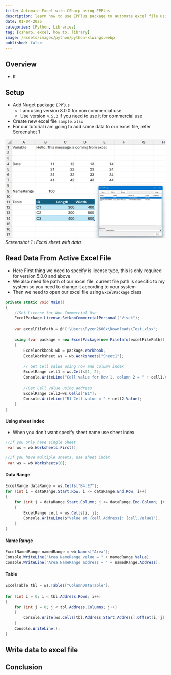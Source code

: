 ```yaml
---
title: Automate Excel with CSharp using EPPlus
description: learn how to use EPPlus package to automate excel file using python
date: 01-04-2025
categories: [Python, Libraries]
tag: [csharp, excel, how to, library]
image: /assets/images/python/python-xlwings.webp
published: false
---
```


## Overview
- It

## Setup
- Add Nuget package `EPPlus`
  - I am using version 8.0.0 for non commercial use
  - Use version `4.5.3` if you need to use it for commercial use
- Create new excel file `sample.xlsx`
- For our tutorial i am going to add some data to our excel file, refer Screenshot 1
  
![Screenshot 1](/assets/images/python/python-xlwings-1.webp)
_Screenshot 1 : Excel sheet with data_

## Read Data From Active Excel File
- Here First thing we need to specify is license type, this is only required for version 5.0.0 and above
- We also need file path of our excel file, current file path is specific to my system so you need to change it according to your system
- Then we need to open our excel file using `ExcelPackage` class

```csharp
private static void Main()
{
    //Set License for Non-Commercial Use
    ExcelPackage.License.SetNonCommercialPersonal("Vivek");

    var excelFilePath = @"C:\Users\Ryzen2600x\Downloads\Test.xlsx";

    using (var package = new ExcelPackage(new FileInfo(excelFilePath)))
    {
        ExcelWorkbook wb = package.Workbook;
        ExcelWorksheet ws = wb.Worksheets["Sheet1"];

        // Get Cell value using row and column index
        ExcelRange cell1 = ws.Cells[1, 2];
        Console.WriteLine("Cell value for Row 1, column 2 = " + cell1.Value);

        //Get Cell value using address
        ExcelRange cell2=ws.Cells["B1"];
        Console.WriteLine("B1 Cell value = " + cell2.Value);
    }
}
```
#### Using sheet index
- When you don't want specify sheet name use sheet index

```csharp
//If you only have single Sheet
 var ws = wb.Worksheets.First();
```
```csharp
//If you have multiple sheets, use sheet index
 var ws = wb.Worksheets[0];
```

#### Data Range
```csharp
ExcelRange dataRange = ws.Cells["B4:E7"];
for (int i = dataRange.Start.Row; i <= dataRange.End.Row; i++)
{
    for (int j = dataRange.Start.Column; j <= dataRange.End.Column; j++)
    {
        ExcelRange cell = ws.Cells[i, j];
        Console.WriteLine($"Value at {cell.Address}: {cell.Value}");
    }
}
```

#### Name Range
```csharp
ExcelNamedRange namedRange = wb.Names["Area"];
Console.WriteLine("Area NameRange value = " + namedRange.Value);
Console.WriteLine("Area NameRange address = " + namedRange.Address);
```

#### Table
```csharp
ExcelTable tbl = ws.Tables["ColumnDataTable"];

for (int i = 0; i < tbl.Address.Rows; i++)
{
    for (int j = 0; j < tbl.Address.Columns; j++)
    {
        Console.Write(ws.Cells[tbl.Address.Start.Address].Offset(i, j).Value + ",");
    }
    Console.WriteLine();
}
```

## Write data to excel file

## Conclusion